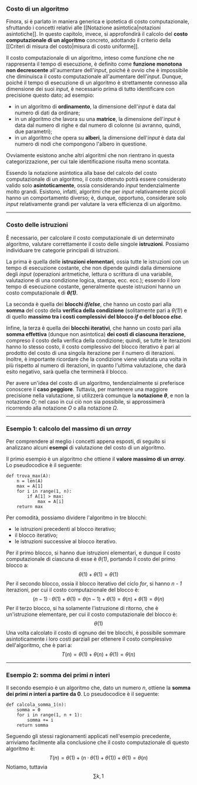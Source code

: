 ### Costo di un algoritmo

Finora, si è parlato in maniera generica e ipotetica di costo computazionale, sfruttando i concetti relativi alle [[Notazione asintotica|notazioni asintotiche]]. In questo capitolo, invece, si approfondirà il calcolo del **costo computazionale di un algoritmo** concreto, adottando il criterio della [[Criteri di misura del costo|misura di costo uniforme]].

Il costo computazionale di un algoritmo, inteso come funzione che ne rappresenta il tempo di esecuzione, è definito come **funzione monotona non decrescente** all'aumentare dell'*input*, poiché è ovvio che è impossibile che diminuisca il costo computazionale all'aumentare dell'*input*. Dunque, poiché il tempo di esecuzione di un algoritmo è strettamente connesso alla dimensione dei suoi *input*, è necessario prima di tutto identificare con precisione questo dato; ad esempio:
- in un algoritmo di **ordinamento**, la dimensione dell'*input* è data dal numero di dati da ordinare;
- in un algoritmo che lavora su una **matrice**, la dimensione dell'*input* è data dal numero di righe e dal numero di colonne (si avranno, quindi, due parametri);
- in un algoritmo che opera su **alberi**, la dimensione dell'*input* è data dal numero di nodi che compongono l'albero in questione.

Ovviamente esistono anche altri algoritmi che non rientrano in questa categorizzazione, per cui tale identificazione risulta meno scontata.

Essendo la notazione asintotica alla base del calcolo del costo computazionale di un algoritmo, il costo ottenuto potrà essere considerato valido solo **asintoticamente**, ossia considerando *input* tendenzialmente molto grandi. Esistono, infatti, algoritmi che per *input* relativamente piccoli hanno un comportamento diverso; è, dunque, opportuno, considerare solo *input* relativamente grandi per valutare la vera efficienza di un algoritmo.
___
### Costo delle istruzioni

È necessario, per calcolare il costo computazionale di un determinato algoritmo, valutare correttamente il costo delle singole **istruzioni**. Possiamo individuare tre categorie principali di istruzioni.

La prima è quella delle **istruzioni elementari**, ossia tutte le istruzioni con un tempo di esecuzione costante, che non dipende quindi dalla dimensione degli *input* (operazioni aritmetiche, lettura o scrittura di una variabile, valutazione di una condizione logica, stampa, ecc. ecc.); essendo il loro tempo di esecuzione costante, generalmente queste istruzioni hanno un costo computazionale di ***θ(1)***.

La seconda è quella dei **blocchi *if/else***, che hanno un costo pari alla **somma** del costo della **verifica della condizione** (solitamente pari a *θ(1)*) e di quello **massimo tra i costi complessivi del blocco *if* o del blocco *else***.

Infine, la terza è quella dei **blocchi iterativi**, che hanno un costo pari alla **somma effettiva** (dunque non asintotica) **dei costi di ciascuna iterazione**, compreso il costo della verifica della condizione; quindi, se tutte le iterazioni hanno lo stesso costo, il costo complessivo del blocco iterativo è pari al prodotto del costo di una singola iterazione per il numero di iterazioni. Inoltre, è importante ricordare che la condizione viene valutata una volta in più rispetto al numero di iterazioni, in quanto l'ultima valutazione, che darà esito negativo, sarà quella che terminerà il blocco.

Per avere un'idea del costo di un algoritmo, tendenzialmente si preferisce conoscere il **caso peggiore**. Tuttavia, per mantenere una maggiore precisione nella valutazione, si utilizzerà comunque la **notazione *θ***, e non la notazione *O*; nel caso in cui ciò non sia possibile, si approssimerà ricorrendo alla notazione *O* o alla notazione *Ω*.
___
### Esempio 1: calcolo del massimo di un *array*

Per comprendere al meglio i concetti appena esposti, di seguito si analizzano alcuni **esempi** di valutazione del costo di un algoritmo.

Il primo esempio è un algoritmo che ottiene il **valore massimo di un *array***. Lo pseudocodice è il seguente:

```
def trova_max(A):
	n = len(A)
	max = A[1]
	for i in range(1, n):
		if A[1] > max:
			max = A[i]
	return max
```

Per comodità, possiamo dividere l'algoritmo in tre blocchi:
- le istruzioni precedenti al blocco iterativo;
- il blocco iterativo;
- le istruzioni successive al blocco iterativo.

Per il primo blocco, si hanno due istruzioni elementari, e dunque il costo computazionale di ciascuna di esse è *θ(1)*, portando il costo del primo blocco a:
$$θ(1) + θ(1) = θ(1)$$
Per il secondo blocco, ossia il blocco iterativo del ciclo *for*, si hanno *n - 1* iterazioni, per cui il costo computazionale del blocco è:
$$(n - 1) ⋅ θ(1) + θ(1) = θ(n - 1) + θ(1) = θ(n) + θ(1) = θ(n)$$
Per il terzo blocco, si ha solamente l'istruzione di ritorno, che è un'istruzione elementare, per cui il costo computazionale del blocco è:
$$θ(1)$$
Una volta calcolato il costo di ognuno dei tre blocchi, è possibile sommare asintoticamente i loro costi parziali per ottenere il costo complessivo dell'algoritmo, che è pari a:
$$T(n) = θ(1) + θ(n) + θ(1) = θ(n)$$
___
### Esempio 2: somma dei primi *n* interi

Il secondo esempio è un algoritmo che, dato un numero *n*, ottiene la **somma dei primi *n* interi a partire da 0**. Lo pseudocodice è il seguente:

```
def calcola_somma_1(n):
	somma = 0
	for i in range(1, n + 1):
		somma += i
	return somma
```

Seguendo gli stessi ragionamenti applicati nell'esempio precedente, arriviamo facilmente alla conclusione che il costo computazionale di questo algoritmo è:
$$T(n) = θ(1) + (n ⋅ θ(1) + θ(1)) + θ(1) = θ(n)$$
Notiamo, tuttavia
$$\sum{k, 1}$$